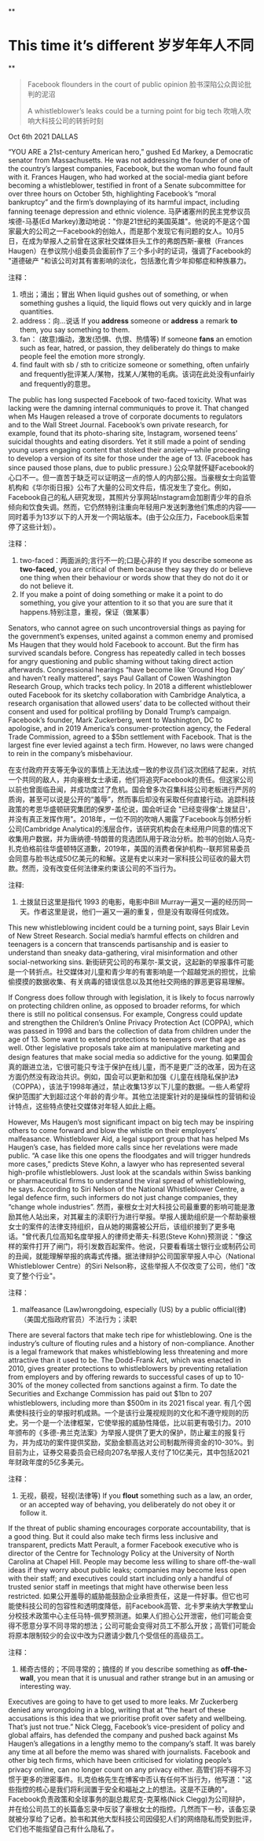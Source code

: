 
**

# This time it’s different 岁岁年年人不同

**

> Facebook flounders in the court of public opinion 
> 脸书深陷公众舆论批判的泥沼
> 
> A whistleblower’s leaks could be a turning point for big tech
> 吹哨人吹响大科技公司的转折时刻


Oct 6th 2021
DALLAS

“YOU ARE a 21st-century American hero,” gushed Ed Markey, a Democratic senator from Massachusetts. He was not addressing the founder of one of the country’s largest companies, Facebook, but the woman who found fault with it. Frances Haugen, who had worked at the social-media giant before becoming a whistleblower, testified in front of a Senate subcommittee for over three hours on October 5th, highlighting Facebook’s “moral bankruptcy” and the firm’s downplaying of its harmful impact, including fanning teenage depression and ethnic violence.
马萨诸塞州的民主党参议员埃德-马基(Ed Markey)激动地说："你是21世纪的美国英雄"。他说的不是这个国家最大的公司之一Facebook的创始人，而是那个发现它有问题的女人。10月5日，在成为举报人之前曾在这家社交媒体巨头工作的弗朗西斯-豪根（Frances Haugen）在参议院小组委员会面前作了三个多小时的证词，强调了Facebook的 "道德破产 "和该公司对其有害影响的淡化，包括激化青少年抑郁症和种族暴力。

注释：
1. 喷出；涌出；冒出 When liquid gushes out of something, or when something gushes a liquid, the liquid flows out very quickly and in large quantities.
2. address：向…说话 If you **address** someone or **address** a remark **to** them, you say something to them.
3. fan： (故意)煽动，激发(恐惧、仇恨、热情等) If someone **fans** an emotion such as fear, hatred, or passion, they deliberately do things to make people feel the emotion more strongly.
4. find fault with  sb / sth to criticize someone or something, often unfairly and frequently批评某人/某物，找某人/某物的毛病。该词在此处没有unfairly and frequently的意思。


The public has long suspected Facebook of two-faced toxicity. What was lacking were the damning internal communiqués to prove it. That changed when Ms Haugen released a trove of corporate documents to regulators and to the Wall Street Journal. Facebook’s own private research, for example, found that its photo-sharing site, Instagram, worsened teens’ suicidal thoughts and eating disorders. Yet it still made a point of sending young users engaging content that stoked their anxiety—while proceeding to develop a version of its site for those under the age of 13. (Facebook has since paused those plans, due to public pressure.)
公众早就怀疑Facebook的心口不一。但一直苦于缺乏可以证明这一点的惊人的内部公报。当豪根女士向监管机构和《华尔街日报》公布了大量的公司文件后，情况发生了变化。例如，Facebook自己的私人研究发现，其照片分享网站Instagram会加剧青少年的自杀倾向和饮食失调。然而，它仍然特别注重向年轻用户发送刺激他们焦虑的内容——同时着手为13岁以下的人开发一个网站版本。(由于公众压力，Facebook后来暂停了这些计划）。

注释：

 1. two-faced：两面派的;言行不一的;口是心非的 If you describe someone as **two-faced**, you are critical of them because they say they do or believe one thing when their behaviour or words show that they do not do it or do not believe it.
 2. If you make a point of doing something or make it a point to do something, you give your attention to it so that you are sure that it happens.特别注意，重视，保证（做某事）

Senators, who cannot agree on such uncontroversial things as paying for the government’s expenses, united against a common enemy and promised Ms Haugen that they would hold Facebook to account. But the firm has survived scandals before. Congress has repeatedly called in tech bosses for angry questioning and public shaming without taking direct action afterwards. Congressional hearings “have become like ‘Ground Hog Day’ and haven’t really mattered”, says Paul Gallant of Cowen Washington Research Group, which tracks tech policy. In 2018 a different whistleblower outed Facebook for its sketchy collaboration with Cambridge Analytica, a research organisation that allowed users’ data to be collected without their consent and used for political profiling by Donald Trump’s campaign. Facebook’s founder, Mark Zuckerberg, went to Washington, DC to apologise, and in 2019 America’s consumer-protection agency, the Federal Trade Commission, agreed to a $5bn settlement with Facebook. That is the largest fine ever levied against a tech firm. However, no laws were changed to rein in the company’s misbehaviour.

在支付政府开支等无争议的事情上无法达成一致的参议员们这次团结了起来，对抗一个共同的敌人，并向豪根女士承诺，他们将追究Facebook的责任。但这家公司以前也曾面临丑闻，并成功度过了危机。国会曾多次召集科技公司老板进行严厉的质询，甚至可以说是公开的“羞辱”，然而事后却没有采取任何直接行动。追踪科技政策的考恩华盛顿研究集团的保罗-盖伦说，国会听证会 "已经变得像'土拨鼠日'，并没有真正发挥作用"。2018年，一位不同的吹哨人揭露了Facebook与剑桥分析公司(Cambridge Analytica)的浅层合作，该研究机构会在未经用户同意的情况下收集用户数据，并为唐纳德-特朗普的竞选团队用于政治分析。脸书的创始人马克-扎克伯格前往华盛顿特区道歉，2019年，美国的消费者保护机构--联邦贸易委员会同意与脸书达成50亿美元的和解。这是有史以来对一家科技公司征收的最大罚款。然而，没有改变任何法律来约束该公司的不当行为。

注释:
1. 土拨鼠日这里是指代 1993 的电影，电影中Bill Murray一遍又一遍的经历同一天。作者这里是说，他们一遍又一遍的重复，但是没有取得任何成效。



This new whistleblowing incident could be a turning point, says Blair Levin of New Street Research. Social media’s harmful effects on children and teenagers is a concern that transcends partisanship and is easier to understand than sneaky data-gathering, viral misinformation and other social-networking sins.
新街研究公司的布莱尔-莱文说，这起新的举报事件可能是一个转折点。社交媒体对儿童和青少年的有害影响是一个超越党派的担忧，比偷偷摸摸的数据收集、有关病毒的错误信息以及其他社交网络的罪恶更容易理解。

If Congress does follow through with legislation, it is likely to focus narrowly on protecting children online, as opposed to broader reforms, for which there is still no political consensus. For example, Congress could update and strengthen the Children’s Online Privacy Protection Act (COPPA), which was passed in 1998 and bars the collection of data from children under the age of 13. Some want to extend protections to teenagers over that age as well. Other legislative proposals take aim at manipulative marketing and design features that make social media so addictive for the young.
如果国会真的跟进立法，它很可能只专注于保护在线儿童，而不是更广泛的改革，因为在这方面仍然没有政治共识。例如，国会可以更新和加强《儿童在线隐私保护法》（COPPA），该法于1998年通过，禁止收集13岁以下儿童的数据。一些人希望将保护范围扩大到超过这个年龄的青少年。其他立法提案针对的是操纵性的营销和设计特点，这些特点使社交媒体对年轻人如此上瘾。

However, Ms Haugen’s most significant impact on big tech may be inspiring others to come forward and blow the whistle on their employers’ malfeasance. Whistleblower Aid, a legal support group that has helped Ms Haugen’s case, has fielded more calls since her revelations were made public. “A case like this one opens the floodgates and will trigger hundreds more cases,” predicts Steve Kohn, a lawyer who has represented several high-profile whistleblowers. Just look at the scandals within Swiss banking or pharmaceutical firms to understand the viral spread of whistleblowing, he says. According to Siri Nelson of the National Whistleblower Centre, a legal defence firm, such informers do not just change companies, they “change whole industries”.
然而，豪根女士对大科技公司最重要的影响可能是激励其他人站出来，对其雇主的渎职行为进行举报。举报人援助组织是一个帮助豪根女士的案件的法律支持组织，自从她的揭露被公开后，该组织接到了更多电话。"曾代表几位高知名度举报人的律师史蒂夫-科恩(Steve Kohn)预测说："像这样的案件打开了闸门，将引发数百起案件。他说，只要看看瑞士银行业或制药公司的丑闻，就能理解举报的病毒式传播。据法律辩护公司国家举报人中心（National Whistleblower Centre）的Siri Nelson称，这些举报人不仅改变了公司，他们 "改变了整个行业"。

注释：
1. malfeasance (Law)wrongdoing, especially (US) by a  public  official(律)（美国尤指政府官员）不法行为；渎职

There are several factors that make tech ripe for whistleblowing. One is the industry’s culture of flouting rules and a history of non-compliance. Another is a legal framework that makes whistleblowing less threatening and more attractive than it used to be. The Dodd-Frank Act, which was enacted in 2010, gives greater protections to whistleblowers by preventing retaliation from employers and by offering rewards to successful cases of up to 10-30% of the money collected from sanctions against a firm. To date the Securities and Exchange Commission has paid out $1bn to 207 whistleblowers, including more than $500m in its 2021 fiscal year.
有几个因素使科技行业的举报时机成熟。一个是该行业蔑视规则的文化和不遵守规则的历史。另一个是一个法律框架，它使举报的威胁性降低，比以前更有吸引力。2010年颁布的《多德-弗兰克法案》为举报人提供了更大的保护，防止雇主的报复行为，并为成功的案件提供奖励，奖励金额高达对公司制裁所得资金的10-30%。到目前为止，证券交易委员会已经向207名举报人支付了10亿美元，其中包括2021年财政年度的5亿多美元。

注释：
1. 无视，藐视，轻视(法律等) If you **flout** something such as a law, an order, or an accepted way of behaving, you  deliberately  do not  obey  it  or  follow it.

If the threat of public shaming encourages corporate accountability, that is a good thing. But it could also make tech firms less inclusive and transparent, predicts Matt Perault, a former Facebook executive who is director of the Centre for Technology Policy at the University of North Carolina at Chapel Hill. People may become less willing to share off-the-wall ideas if they worry about public leaks; companies may become less open with their staff; and executives could start including only a handful of trusted senior staff in meetings that might have otherwise been less restricted.
如果公开羞辱的威胁能鼓励企业承担责任，这是一件好事。但它也可能使科技公司的包容性和透明度降低，前Facebook高管、北卡罗来纳大学教堂山分校技术政策中心主任马特-佩罗预测道。如果人们担心公开泄密，他们可能会变得不愿意分享不同寻常的想法；公司可能会变得对员工不那么开放；高管们可能会将原本限制较少的会议中改为只邀请少数几个受信任的高级员工。

注释：
1. 稀奇古怪的；不同寻常的；搞怪的 If you describe something as **off-the-wall**, you mean that it is unusual and  rather  strange but in an amusing or interesting  way.

Executives are going to have to get used to more leaks. Mr Zuckerberg denied any wrongdoing in a blog, writing that at “the heart of these accusations is this idea that we prioritise profit over safety and wellbeing. That’s just not true.” Nick Clegg, Facebook’s vice-president of policy and global affairs, has defended the company and pushed back against Ms Haugen’s allegations in a lengthy memo to the company’s staff. It was barely any time at all before the memo was shared with journalists. Facebook and other big tech firms, which have been criticised for violating people’s privacy online, can no longer count on any privacy either.
高管们将不得不习惯于更多的泄密事件。扎克伯格先生在博客中否认有任何不当行为，他写道："这些指控的核心是我们将利润置于安全和福祉之上的想法。这是不正确的"。Facebook负责政策和全球事务的副总裁尼克-克莱格(Nick Clegg)为公司辩护，并在给公司员工的长篇备忘录中反驳了豪根女士的指控。几然而下一秒，该备忘录就被分享给了记者。脸书和其他大型科技公司因侵犯人们的网络隐私而受到批评，它们也不能指望自己有什么隐私了。

